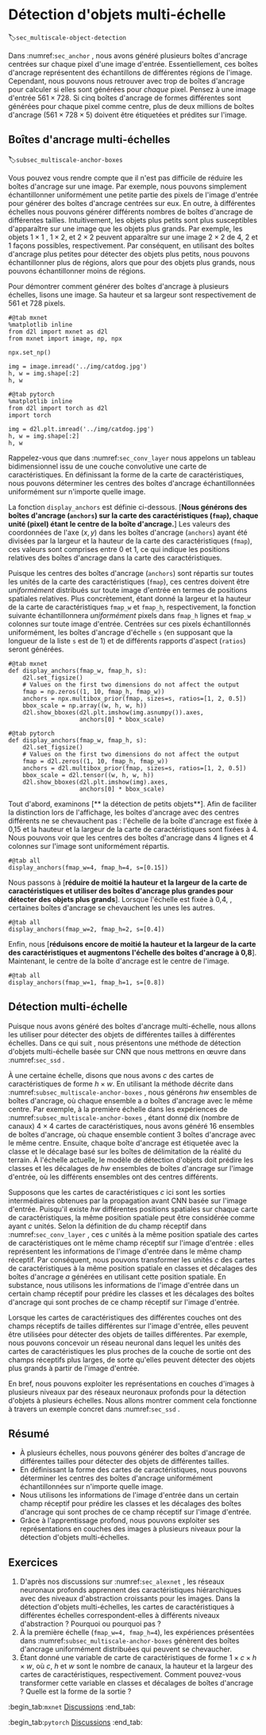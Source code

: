 # Détection d'objets multi-échelle
:label:`sec_multiscale-object-detection` 

 
 Dans :numref:`sec_anchor` ,
nous avons généré plusieurs boîtes d'ancrage centrées sur chaque pixel d'une image d'entrée. 
Essentiellement, ces boîtes d'ancrage 
représentent des échantillons de
différentes régions de l'image.
Cependant, 
nous pouvons nous retrouver avec trop de boîtes d'ancrage pour calculer
si elles sont générées pour *chaque* pixel.
Pensez à une image d'entrée $561 \times 728$.
Si cinq boîtes d'ancrage 
de formes différentes
sont générées pour chaque pixel comme centre,
plus de deux millions de boîtes d'ancrage ($561 \times 728 \times 5$) doivent être étiquetées et prédites sur l'image.

## Boîtes d'ancrage multi-échelles
:label:`subsec_multiscale-anchor-boxes` 

 Vous pouvez vous rendre compte que
il n'est pas difficile de réduire les boîtes d'ancrage sur une image.
Par exemple, nous pouvons simplement 
échantillonner uniformément une petite partie des pixels
de l'image d'entrée
pour générer des boîtes d'ancrage centrées sur eux.
En outre, 
à différentes échelles
nous pouvons générer différents nombres de boîtes d'ancrage
de différentes tailles.
Intuitivement,
les objets plus petits sont plus susceptibles
d'apparaître sur une image que les objets plus grands.
Par exemple, les objets
$1 \times 1$ , $1 \times 2$, et $2 \times 2$ 
 peuvent apparaître sur une image $2 \times 2$
 de 4, 2 et 1 façons possibles, respectivement.
Par conséquent, en utilisant des boîtes d'ancrage plus petites pour détecter des objets plus petits, nous pouvons échantillonner plus de régions,
alors que pour des objets plus grands, nous pouvons échantillonner moins de régions.

Pour démontrer comment générer des boîtes d'ancrage
à plusieurs échelles, lisons une image.
Sa hauteur et sa largeur sont respectivement de 561 et 728 pixels.

```{.python .input}
#@tab mxnet
%matplotlib inline
from d2l import mxnet as d2l
from mxnet import image, np, npx

npx.set_np()

img = image.imread('../img/catdog.jpg')
h, w = img.shape[:2]
h, w
```

```{.python .input}
#@tab pytorch
%matplotlib inline
from d2l import torch as d2l
import torch

img = d2l.plt.imread('../img/catdog.jpg')
h, w = img.shape[:2]
h, w
```

Rappelez-vous que dans :numref:`sec_conv_layer` 
 nous appelons un tableau bidimensionnel issu de 
une couche convolutive une carte de caractéristiques.
En définissant la forme de la carte de caractéristiques,
nous pouvons déterminer les centres des boîtes d'ancrage échantillonnées uniformément sur n'importe quelle image.


La fonction `display_anchors` est définie ci-dessous.
[**Nous générons des boîtes d'ancrage (`anchors`) sur la carte des caractéristiques (`fmap`), chaque unité (pixel) étant le centre de la boîte d'ancrage.**]
Les valeurs des coordonnées de l'axe $(x, y)$
 dans les boîtes d'ancrage (`anchors`) ayant été divisées par la largeur et la hauteur de la carte des caractéristiques (`fmap`),
ces valeurs sont comprises entre 0 et 1,
ce qui indique les positions relatives des boîtes d'ancrage
dans la carte des caractéristiques.

Puisque les centres des boîtes d'ancrage (`anchors`)
sont répartis sur toutes les unités de la carte des caractéristiques (`fmap`),
ces centres doivent être *uniformément* distribués
sur toute image d'entrée
en termes de positions spatiales relatives.
Plus concrètement,
étant donné la largeur et la hauteur de la carte de caractéristiques `fmap_w` et `fmap_h`, respectivement,
la fonction suivante échantillonnera *uniformément*
pixels dans `fmap_h` lignes et `fmap_w` colonnes
sur toute image d'entrée.
Centrées sur ces pixels échantillonnés uniformément, les boîtes d'ancrage
d'échelle `s` (en supposant que la longueur de la liste `s` est de 1) et de différents rapports d'aspect (`ratios`)
seront générées.

```{.python .input}
#@tab mxnet
def display_anchors(fmap_w, fmap_h, s):
    d2l.set_figsize()
    # Values on the first two dimensions do not affect the output
    fmap = np.zeros((1, 10, fmap_h, fmap_w))
    anchors = npx.multibox_prior(fmap, sizes=s, ratios=[1, 2, 0.5])
    bbox_scale = np.array((w, h, w, h))
    d2l.show_bboxes(d2l.plt.imshow(img.asnumpy()).axes,
                    anchors[0] * bbox_scale)
```

```{.python .input}
#@tab pytorch
def display_anchors(fmap_w, fmap_h, s):
    d2l.set_figsize()
    # Values on the first two dimensions do not affect the output
    fmap = d2l.zeros((1, 10, fmap_h, fmap_w))
    anchors = d2l.multibox_prior(fmap, sizes=s, ratios=[1, 2, 0.5])
    bbox_scale = d2l.tensor((w, h, w, h))
    d2l.show_bboxes(d2l.plt.imshow(img).axes,
                    anchors[0] * bbox_scale)
```

Tout d'abord, examinons [**
la détection de petits objets**].
Afin de faciliter la distinction lors de l'affichage, les boîtes d'ancrage avec des centres différents ne se chevauchent pas :
l'échelle de la boîte d'ancrage est fixée à 0,15
et la hauteur et la largeur de la carte de caractéristiques sont fixées à 4. Nous pouvons voir
que les centres des boîtes d'ancrage dans 4 lignes et 4 colonnes sur l'image sont uniformément répartis.

```{.python .input}
#@tab all
display_anchors(fmap_w=4, fmap_h=4, s=[0.15])
```

Nous passons à [**réduire de moitié la hauteur et la largeur de la carte de caractéristiques et utiliser des boîtes d'ancrage plus grandes pour détecter des objets plus grands**]. Lorsque l'échelle est fixée à 0,4, 
, certaines boîtes d'ancrage se chevauchent les unes les autres.

```{.python .input}
#@tab all
display_anchors(fmap_w=2, fmap_h=2, s=[0.4])
```

Enfin, nous [**réduisons encore de moitié la hauteur et la largeur de la carte des caractéristiques et augmentons l'échelle des boîtes d'ancrage à 0,8**]. Maintenant, le centre de la boîte d'ancrage est le centre de l'image.

```{.python .input}
#@tab all
display_anchors(fmap_w=1, fmap_h=1, s=[0.8])
```

## Détection multi-échelle


 Puisque nous avons généré des boîtes d'ancrage multi-échelle,
nous allons les utiliser pour détecter des objets de différentes tailles
à différentes échelles.
Dans ce qui suit
, nous présentons une méthode de détection d'objets multi-échelle
basée sur CNN que nous mettrons en œuvre
dans :numref:`sec_ssd` .

À une certaine échelle,
disons que nous avons $c$ des cartes de caractéristiques de forme $h \times w$.
En utilisant la méthode décrite dans :numref:`subsec_multiscale-anchor-boxes` ,
nous générons $hw$ ensembles de boîtes d'ancrage,
où chaque ensemble a $a$ boîtes d'ancrage avec le même centre.
Par exemple, 
à la première échelle dans les expériences de :numref:`subsec_multiscale-anchor-boxes` ,
étant donné dix (nombre de canaux) $4 \times 4$ cartes de caractéristiques,
nous avons généré 16 ensembles de boîtes d'ancrage,
où chaque ensemble contient 3 boîtes d'ancrage avec le même centre.
Ensuite, chaque boîte d'ancrage est étiquetée avec
la classe et le décalage basé sur les boîtes de délimitation de la réalité du terrain. À l'échelle actuelle, le modèle de détection d'objets doit prédire les classes et les décalages de $hw$ ensembles de boîtes d'ancrage sur l'image d'entrée, où les différents ensembles ont des centres différents.


Supposons que les cartes de caractéristiques $c$ ici
sont les sorties intermédiaires obtenues
par la propagation avant CNN basée sur l'image d'entrée. Puisqu'il existe $hw$ différentes positions spatiales sur chaque carte de caractéristiques,
la même position spatiale peut être 
considérée comme ayant $c$ unités.
Selon la définition de
du champ réceptif dans :numref:`sec_conv_layer` ,
ces $c$ unités à la même position spatiale
des cartes de caractéristiques
ont le même champ réceptif sur l'image d'entrée :
elles représentent les informations de l'image d'entrée
dans le même champ réceptif.
Par conséquent, nous pouvons transformer les unités $c$
 des cartes de caractéristiques à la même position spatiale
en classes et décalages
des boîtes d'ancrage $a$
 générées en utilisant cette position spatiale.
En substance,
nous utilisons les informations de l'image d'entrée dans un certain champ réceptif
pour prédire les classes et les décalages des boîtes d'ancrage
qui sont
proches de ce champ réceptif
sur l'image d'entrée.


Lorsque les cartes de caractéristiques des différentes couches
ont des champs réceptifs de tailles différentes sur l'image d'entrée, elles peuvent être utilisées pour détecter des objets de tailles différentes.
Par exemple, nous pouvons concevoir un réseau neuronal dans lequel les unités
des cartes de caractéristiques les plus proches de la couche de sortie
ont des champs réceptifs plus larges,
de sorte qu'elles peuvent détecter des objets plus grands à partir de l'image d'entrée.

En bref, nous pouvons exploiter
les représentations en couches d'images à plusieurs niveaux
par des réseaux neuronaux profonds
pour la détection d'objets à plusieurs échelles.
Nous allons montrer comment cela fonctionne à travers un exemple concret
dans :numref:`sec_ssd` .




## Résumé

* À plusieurs échelles, nous pouvons générer des boîtes d'ancrage de différentes tailles pour détecter des objets de différentes tailles.
* En définissant la forme des cartes de caractéristiques, nous pouvons déterminer les centres des boîtes d'ancrage uniformément échantillonnées sur n'importe quelle image.
* Nous utilisons les informations de l'image d'entrée dans un certain champ réceptif pour prédire les classes et les décalages des boîtes d'ancrage qui sont proches de ce champ réceptif sur l'image d'entrée.
* Grâce à l'apprentissage profond, nous pouvons exploiter ses représentations en couches des images à plusieurs niveaux pour la détection d'objets multi-échelles.


## Exercices

1. D'après nos discussions sur :numref:`sec_alexnet` , les réseaux neuronaux profonds apprennent des caractéristiques hiérarchiques avec des niveaux d'abstraction croissants pour les images. Dans la détection d'objets multi-échelles, les cartes de caractéristiques à différentes échelles correspondent-elles à différents niveaux d'abstraction ? Pourquoi ou pourquoi pas ?
1. À la première échelle (`fmap_w=4, fmap_h=4`), les expériences présentées dans :numref:`subsec_multiscale-anchor-boxes` génèrent des boîtes d'ancrage uniformément distribuées qui peuvent se chevaucher.
1. Étant donné une variable de carte de caractéristiques de forme $1 \times c \times h \times w$, où $c$, $h$ et $w$ sont le nombre de canaux, la hauteur et la largeur des cartes de caractéristiques, respectivement. Comment pouvez-vous transformer cette variable en classes et décalages de boîtes d'ancrage ? Quelle est la forme de la sortie ?


:begin_tab:`mxnet`
[Discussions](https://discuss.d2l.ai/t/371)
:end_tab:

:begin_tab:`pytorch`
[Discussions](https://discuss.d2l.ai/t/1607)
:end_tab:
